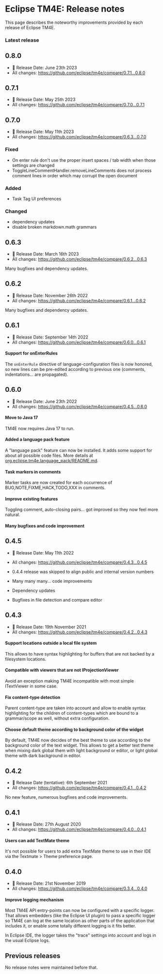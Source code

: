 # Eclipse TM4E: Release notes

This page describes the noteworthy improvements provided by each release of Eclipse TM4E.

### Latest release

## 0.8.0

* 📅 Release Date: June 23th 2023
* All changes: https://github.com/eclipse/tm4e/compare/0.7.1...0.8.0


## 0.7.1

* 📅 Release Date: May 25th 2023
* All changes: https://github.com/eclipse/tm4e/compare/0.7.0...0.7.1


## 0.7.0

* 📅 Release Date: May 11th 2023
* All changes: https://github.com/eclipse/tm4e/compare/0.6.3...0.7.0

### Fixed
- On enter rule don't use the proper insert spaces / tab width when those settings are changed
- ToggleLineCommentHandler.removeLineComments does not process comment lines in order which may corrupt the open document

### Added
- Task Tag UI preferences

### Changed
- dependency updates
- disable broken markdown.math grammars


## 0.6.3

* 📅 Release Date: March 16th 2023
* All changes: https://github.com/eclipse/tm4e/compare/0.6.2...0.6.3

Many bugfixes and dependency updates.


## 0.6.2

* 📅 Release Date: November 26th 2022
* All changes: https://github.com/eclipse/tm4e/compare/0.6.1...0.6.2

Many bugfixes and dependency updates.

## 0.6.1

* 📅 Release Date: September 14th 2022
* All changes: https://github.com/eclipse/tm4e/compare/0.6.0...0.6.1

#### Support for onEnterRules

The `onEnterRule` directive of language-configuration files is now honored, so new lines can be pre-edited according to previous one (comments, indentations... are propagated).

## 0.6.0

* 📅 Release Date: June 23th 2022
* All changes: https://github.com/eclipse/tm4e/compare/0.4.5...0.6.0

#### Move to Java 17

TM4E now requires Java 17 to run.

#### Added a language pack feature

A "language pack" feature can now be installed. It adds some support for about all possible code files. More details at [org.eclipse.tm4e.language_pack/README.md](org.eclipse.tm4e.language_pack/README.md).

#### Task markers in comments

Marker tasks are now created for each occurrence of BUG,NOTE,FIXME,HACK,TODO,XXX in comments.

#### Improve existing features

Toggling comment, auto-closing pairs... got improved so they now feel more natural.

#### Many bugfixes and code improvement


## 0.4.5

* 📅 Release Date: May 11th 2022
* All changes: https://github.com/eclipse/tm4e/compare/0.4.3...0.4.5
* 0.4.4 release was skipped to align public and internal version numbers


* Many many many... code improvements
* Dependency updates
* Bugfixes in file detection and compare editor

## 0.4.3

* 📅 Release Date: 19th November 2021
* All changes: https://github.com/eclipse/tm4e/compare/0.4.2...0.4.3

#### Support locations outside a local file system

This allows to have syntax highlighting for buffers that are not backed by a filesystem locations.

#### Compatible with viewers that are not IProjectionViewer

Avoid an exception making TM4E incompatible with most simple ITextViewer in some case.

#### Fix content-type detection

Parent content-type are taken into account and allow to enable syntax highlighting for the children of content-types which are bound to a grammar/scope as well, without extra configuration.

#### Choose default theme according to background color of the widget

By default, TM4E now decides of the best theme to use according to the background color of the text widget. This allows to get a better text theme when mixing dark global them with light background or editor, or light global theme with dark background in editor.


## 0.4.2

* 📅 Release Date (tentative): 6th September 2021
* All changes: https://github.com/eclipse/tm4e/compare/0.4.1...0.4.2

No new feature, numerous bugfixes and code improvements.

## 0.4.1

* 📅 Release Date: 27th August 2020
* All changes: https://github.com/eclipse/tm4e/compare/0.4.0...0.4.1

#### Users can add TextMate theme

It's not possible for users to add extra TextMate theme to use in their IDE via the Textmate > Theme preference page.

## 0.4.0

* 📅 Release Date: 21st November 2019
* All changes: https://github.com/eclipse/tm4e/compare/0.3.4...0.4.0

#### Improve logging mechanism

Most TM4E API entry-points can now be configured with a specific logger. That allows embedders (like the Eclipse UI plugin) to pass a specific logger so TM4E can log at the same location as other parts of the application that includes it, or enable some totally different logging is it fits better.

In Eclipse IDE, the logger takes the "trace" settings into account and logs in the usual Eclipse logs.

## Previous releases

No release notes were maintained before that.
